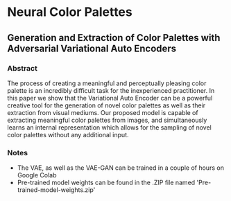 # Neural Color Palettes
## Generation and Extraction of Color Palettes with Adversarial Variational Auto Encoders

### Abstract

The process of creating a meaningful and perceptually pleasing color palette is an incredibly difficult task for the inexperienced practitioner. In this paper we show that the Variational Auto Encoder can be a powerful creative tool for the generation of novel color palettes as well as their extraction from visual mediums. Our proposed model is capable of extracting meaningful color palettes from images, and simultaneously learns an internal representation which allows for the sampling of novel color palettes without any additional input.

### Notes
- The VAE, as well as the VAE-GAN can be trained in a couple of hours on Google Colab
- Pre-trained model weights can be found in the .ZIP file named 'Pre-trained-model-weights.zip'
